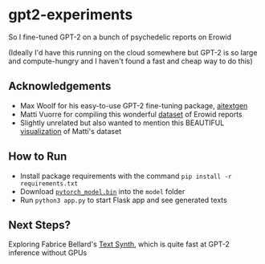 # gpt2-experiments

So I fine-tuned GPT-2 on a bunch of psychedelic reports on Erowid 

(Ideally I'd have this running on the cloud somewhere but GPT-2 is so large and compute-hungry and I haven't found a fast and cheap way to do this)

## Acknowledgements 

* Max Woolf for his easy-to-use GPT-2 fine-tuning package, [aitextgen](https://github.com/minimaxir/aitextgen)
* Matti Vuorre for compiling this wonderful [dataset](https://mvuorre.github.io/tmasc/articles/erowid/erowid.html) of Erowid reports
* Slightly unrelated but also wanted to mention this BEAUTIFUL [visualization](https://chemicalyouth.org/visualising-erowid/) of Matti's dataset

## How to Run

* Install package requirements with the command `pip install -r requirements.txt`
* Download [`pytorch_model.bin`](https://drive.google.com/file/d/1wMf6qgIWTOxx2e4F9wjQv5UUYSLkjJqp/view?usp=sharing) into the `model` folder
* Run `python3 app.py` to start Flask app and see generated texts

## Next Steps?

Exploring Fabrice Bellard's [Text Synth](https://bellard.org/textsynth/), which is quite fast at GPT-2 inference without GPUs
